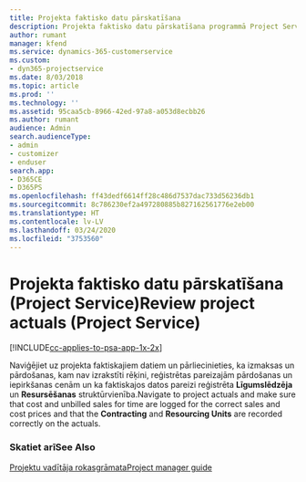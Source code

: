 ```yaml
---
title: Projekta faktisko datu pārskatīšana
description: Projekta faktisko datu pārskatīšana programmā Project Service
author: rumant
manager: kfend
ms.service: dynamics-365-customerservice
ms.custom:
- dyn365-projectservice
ms.date: 8/03/2018
ms.topic: article
ms.prod: ''
ms.technology: ''
ms.assetid: 95caa5cb-8966-42ed-97a8-a053d8ecbb26
ms.author: rumant
audience: Admin
search.audienceType:
- admin
- customizer
- enduser
search.app:
- D365CE
- D365PS
ms.openlocfilehash: ff43dedf6614ff28c486d7537dac733d56236db1
ms.sourcegitcommit: 8c786230ef2a497280885b827162561776e2eb00
ms.translationtype: HT
ms.contentlocale: lv-LV
ms.lasthandoff: 03/24/2020
ms.locfileid: "3753560"
---
```

# <a name="review-project-actuals-project-service"></a><span data-ttu-id="a8b98-103">Projekta faktisko datu pārskatīšana (Project Service)</span><span class="sxs-lookup"><span data-stu-id="a8b98-103">Review project actuals (Project Service)</span></span>

[!INCLUDE[cc-applies-to-psa-app-1x-2x](../includes/cc-applies-to-psa-app-1x-2x.md)]

<span data-ttu-id="a8b98-104">Naviģējiet uz projekta faktiskajiem datiem un pārliecinieties, ka izmaksas un pārdošanas, kam nav izrakstīti rēķini, reģistrētas pareizajām pārdošanas un iepirkšanas cenām un ka faktiskajos datos pareizi reģistrēta **Līgumslēdzēja** un **Resursēšanas** struktūrvienība.</span><span class="sxs-lookup"><span data-stu-id="a8b98-104">Navigate to project actuals and make sure that cost and unbilled sales for time are logged for the correct sales and cost prices and that the **Contracting** and **Resourcing Units** are recorded correctly on the actuals.</span></span>  
  
### <a name="see-also"></a><span data-ttu-id="a8b98-105">Skatiet arī</span><span class="sxs-lookup"><span data-stu-id="a8b98-105">See Also</span></span>  
 [<span data-ttu-id="a8b98-106">Projektu vadītāja rokasgrāmata</span><span class="sxs-lookup"><span data-stu-id="a8b98-106">Project manager guide</span></span>](../project-service/project-manager-guide.md)
